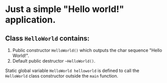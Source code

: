 # Just a simple "Hello world!" application.

## Class `HelloWorld` contains:

1. Public constructor `HelloWorld()` which outputs the char sequence "Hello World!".
2. Default public destructor `~HelloWorld()`.

Static global variable `HelloWorld helloworld` is defined to call the `HelloWorld` class constructor outside the `main` function.